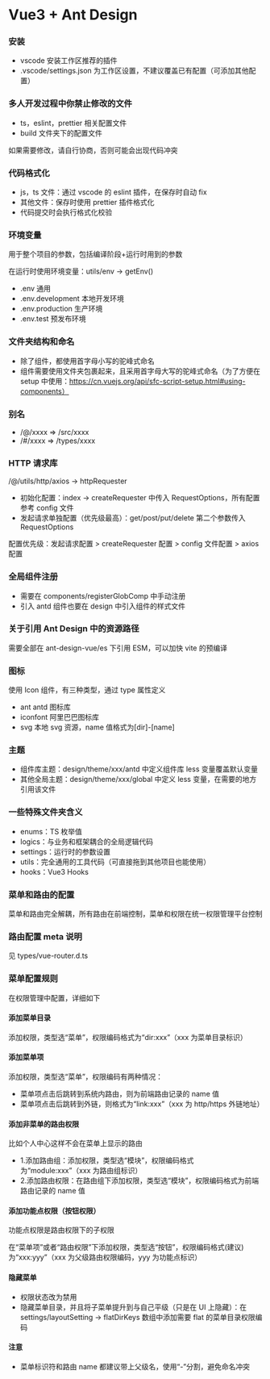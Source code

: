 # Vue3 + Ant Design

### 安装

- vscode 安装工作区推荐的插件
- .vscode/settings.json 为工作区设置，不建议覆盖已有配置（可添加其他配置）

### 多人开发过程中你禁止修改的文件

- ts，eslint，prettier 相关配置文件
- build 文件夹下的配置文件

如果需要修改，请自行协商，否则可能会出现代码冲突

### 代码格式化

- js，ts 文件：通过 vscode 的 eslint 插件，在保存时自动 fix
- 其他文件：保存时使用 prettier 插件格式化
- 代码提交时会执行格式化校验

### 环境变量

用于整个项目的参数，包括编译阶段+运行时用到的参数

在运行时使用环境变量：utils/env -> getEnv()

- .env 通用
- .env.development 本地开发环境
- .env.production 生产环境
- .env.test 预发布环境

### 文件夹结构和命名

- 除了组件，都使用首字母小写的驼峰式命名
- 组件需要使用文件夹包裹起来，且采用首字母大写的驼峰式命名（为了方便在 setup 中使用：https://cn.vuejs.org/api/sfc-script-setup.html#using-components）

### 别名

- /@/xxxx => /src/xxxx
- /#/xxxx => /types/xxxx

### HTTP 请求库

/@/utils/http/axios -> httpRequester

- 初始化配置：index -> createRequester 中传入 RequestOptions，所有配置参考 config 文件
- 发起请求单独配置（优先级最高）：get/post/put/delete 第二个参数传入 RequestOptions

配置优先级：发起请求配置 > createRequester 配置 > config 文件配置 > axios 配置

### 全局组件注册

- 需要在 components/registerGlobComp 中手动注册
- 引入 antd 组件也要在 design 中引入组件的样式文件

### 关于引用 Ant Design 中的资源路径

需要全部在 ant-design-vue/es 下引用 ESM，可以加快 vite 的预编译

### 图标

使用 Icon 组件，有三种类型，通过 type 属性定义

- ant antd 图标库
- iconfont 阿里巴巴图标库
- svg 本地 svg 资源，name 值格式为[dir]-[name]

### 主题

- 组件库主题：design/theme/xxx/antd 中定义组件库 less 变量覆盖默认变量
- 其他全局主题：design/theme/xxx/global 中定义 less 变量，在需要的地方引用该文件

### 一些特殊文件夹含义

- enums：TS 枚举值
- logics：与业务和框架耦合的全局逻辑代码
- settings：运行时的参数设置
- utils：完全通用的工具代码（可直接拖到其他项目也能使用）
- hooks：Vue3 Hooks

### 菜单和路由的配置

菜单和路由完全解耦，所有路由在前端控制，菜单和权限在统一权限管理平台控制

### 路由配置 meta 说明

见 types/vue-router.d.ts

### 菜单配置规则

在权限管理中配置，详细如下

#### 添加菜单目录

添加权限，类型选“菜单”，权限编码格式为“dir:xxx”（xxx 为菜单目录标识）

#### 添加菜单项

添加权限，类型选“菜单”，权限编码有两种情况：

- 菜单项点击后跳转到系统内路由，则为前端路由记录的 name 值
- 菜单项点击后跳转到外链，则格式为“link:xxx”（xxx 为 http/https 外链地址）

#### 添加非菜单的路由权限

比如个人中心这样不会在菜单上显示的路由

- 1.添加路由组：添加权限，类型选“模块”，权限编码格式为“module:xxx”（xxx 为路由组标识）
- 2.添加路由权限：在路由组下添加权限，类型选“模块”，权限编码格式为前端路由记录的 name 值

#### 添加功能点权限（按钮权限）

功能点权限是路由权限下的子权限

在“菜单项”或者“路由权限”下添加权限，类型选“按钮”，权限编码格式(建议)为“xxx:yyy”（xxx 为父级路由权限编码，yyy 为功能点标识）

#### 隐藏菜单

- 权限状态改为禁用
- 隐藏菜单目录，并且将子菜单提升到与自己平级（只是在 UI 上隐藏）：在 settings/layoutSetting -> flatDirKeys 数组中添加需要 flat 的菜单目录权限编码

#### 注意

- 菜单标识符和路由 name 都建议带上父级名，使用“-”分割，避免命名冲突

